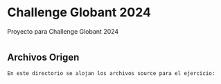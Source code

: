 <br>

# **Challenge Globant 2024**

Proyecto para Challenge Globant 2024
<br>

#
## **Archivos Origen**

    En este directorio se alojan los archivos source para el ejercicio:


